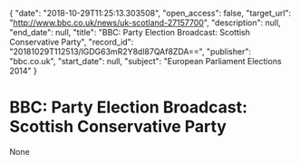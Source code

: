 {
  "date": "2018-10-29T11:25:13.303508", 
  "open_access": false, 
  "target_url": "http://www.bbc.co.uk/news/uk-scotland-27157700", 
  "description": null, 
  "end_date": null, 
  "title": "BBC:  Party Election Broadcast: Scottish Conservative Party", 
  "record_id": "20181029T112513/lGDG63mR2Y8dl87QAf8ZDA==", 
  "publisher": "bbc.co.uk", 
  "start_date": null, 
  "subject": "European Parliament Elections 2014"
}

# BBC:  Party Election Broadcast: Scottish Conservative Party

None